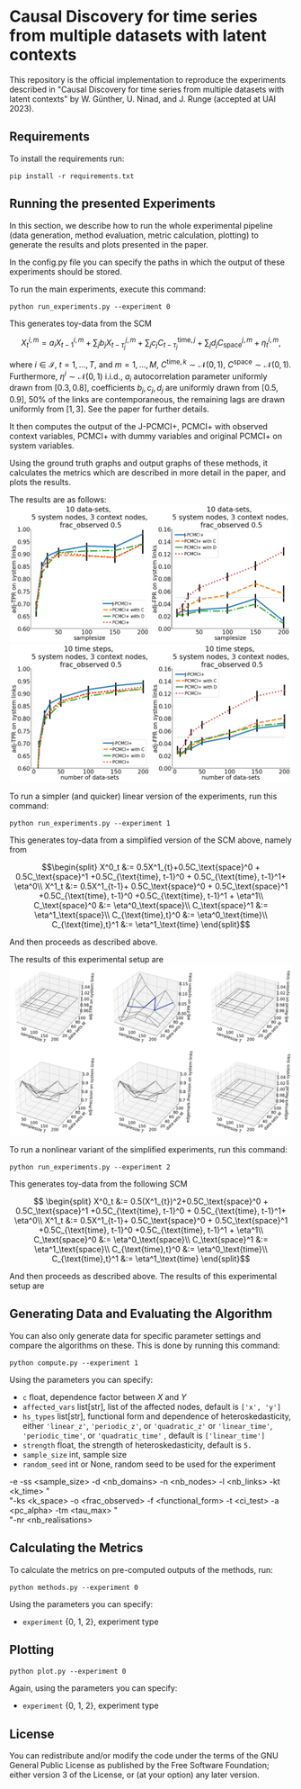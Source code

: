 # Causal Discovery for time series from multiple datasets with latent contexts

This repository is the official implementation to reproduce the experiments described in "Causal Discovery for time 
series from multiple datasets with latent contexts" by W. Günther, U. Ninad, and J. Runge (accepted at UAI 2023). 

## Requirements

To install the requirements run:

```setup
pip install -r requirements.txt
```

## Running the presented Experiments

In this section, we describe how to run the whole experimental pipeline (data generation, method evaluation, 
metric calculation, plotting) to generate the results and plots presented in the paper.

In the config.py file you can specify the paths in which the output of these experiments should be stored.

To run the main experiments, execute this command:
```whole pipeline
python run_experiments.py --experiment 0
```

This generates toy-data from the SCM 
```math
X^{i,m}_t = a_i X^{i,m}_{t-1} + \sum_{j} b_j X^{j,m}_{t-\tau_j} + 
\sum_{j} c_jC^{\text{time},j}_{t-\tau_j} + \sum_{j} d_jC^{j, m}_\text{space} + \eta^{i,m}_t,
```
where $i \in \mathcal{I}$, $t= 1, \ldots, T$, and $m=1, \ldots, M$, $C^{\text{time},k} \sim \mathcal{N}(0,1)$, 
$C^{\text{space}} \sim \mathcal{N}(0,1)$. Furthermore, $\eta^i \sim \mathcal{N}(0,1)$ i.i.d., 
$a_i$ autocorrelation parameter uniformly drawn from $[0.3, 0.8]$, coefficients $b_j,c_j, d_j$ are uniformly drawn 
from $[0.5, 0.9]$, $50\%$ of the links are contemporaneous, the remaining lags are drawn uniformly from $[1,3]$.
See the paper for further details.

It then computes the output of the J-PCMCI+, PCMCI+ with observed context variables, PCMCI+ with dummy variables and
original PCMCI+ on system variables.

Using the ground truth graphs and output graphs of these methods, it calculates the metrics which are described in
more detail in the paper, and plots the results.

The results are as follows:
![time_conv](images/frac0_5-sys_nodes-10dom-5-3_adj.png)
![space_conv](images/frac0_5-sys_nodes-10ts-5-3_adj.png)


To run a simpler (and quicker) linear version of the experiments, run this command:
```whole pipeline
python run_experiments.py --experiment 1
```

This generates toy-data from a simplified version of the SCM above, namely from
```math
\begin{split}
    X^0_t &:=  0.5X^1_{t}+0.5C_\text{space}^0 + 0.5C_\text{space}^1 +0.5C_{\text{time}, t-1}^0 + 0.5C_{\text{time}, t-1}^1+ \eta^0\\
    X^1_t &:= 0.5X^1_{t-1}+ 0.5C_\text{space}^0 + 0.5C_\text{space}^1 +0.5C_{\text{time}, t-1}^0 +0.5C_{\text{time}, t-1}^1 + \eta^1\\
    C_\text{space}^0 &:= \eta^0_\text{space}\\
    C_\text{space}^1 &:= \eta^1_\text{space}\\
    C_{\text{time},t}^0 &:= \eta^0_\text{time}\\
    C_{\text{time},t}^1 &:= \eta^1_\text{time}
\end{split}
```
And then proceeds as described above.

The results of this experimental setup are
![inset](images/inset_withlabels.png)

To run a nonlinear variant of the simplified experiments, run this command:
```whole pipeline
python run_experiments.py --experiment 2
```

This generates toy-data from the following SCM
```math
        \begin{split}
            X^0_t &:=  0.5(X^1_{t})^2+0.5C_\text{space}^0 + 0.5C_\text{space}^1 +0.5C_{\text{time}, t-1}^0 + 0.5C_{\text{time}, t-1}^1+ \eta^0\\
            X^1_t &:= 0.5X^1_{t-1}+ 0.5C_\text{space}^0 + 0.5C_\text{space}^1 +0.5C_{\text{time}, t-1}^0 +0.5C_{\text{time}, t-1}^1 + \eta^1\\
            C_\text{space}^0 &:= \eta^0_\text{space}\\
            C_\text{space}^1 &:= \eta^1_\text{space}\\
            C_{\text{time},t}^0 &:= \eta^0_\text{time}\\
            C_{\text{time},t}^1 &:= \eta^1_\text{time}
        \end{split}
```
And then proceeds as described above.
The results of this experimental setup are
<!-- ![parent-dependent x-affected](images/simple_hs_zdependent_x_combined_title.png) -->
<!-- ![parent-dependent xy-affected](images/simple_hs_xy_zdependent_combined_title.png) -->

## Generating Data and Evaluating the Algorithm

You can also only generate data for specific parameter settings and compare the algorithms on these. 
This is done by running this command:
```data
python compute.py --experiment 1
```

Using the parameters you can specify:
 - `c` float, dependence factor between $X$ and $Y$
 - `affected_vars` list[str], list of the affected nodes, default is `['x', 'y']`
 - `hs_types` list[str], functional form and dependence of heteroskedasticity, either `'linear_z'`, `'periodic_z'`, or `'quadratic_z'` or `'linear_time'`, `'periodic_time'`, or `'quadratic_time'` , default is `['linear_time']`
 - `strength` float, the strength of heteroskedasticity, default is `5.`
 - `sample_size` int, sample size
 - `random_seed` int or None, random seed to be used for the experiment

-e <experiment> -ss <sample_size> -d <nb_domains> -n <nb_nodes> -l <nb_links> -kt <k_time> " \
               "-ks <k_space> -o <frac_observed> -f <functional_form> -t <ci_test> -a <pc_alpha> -tm <tau_max> " \
               "-nr <nb_realisations>


## Calculating the Metrics

To calculate the metrics on pre-computed outputs of the methods, run:

```metrics
python methods.py --experiment 0
```

Using the parameters you can specify:
 - `experiment` {0, 1, 2}, experiment type

## Plotting

```metrics
python plot.py --experiment 0
```

Again, using the parameters you can specify:
 - `experiment` {0, 1, 2}, experiment type


## License

You can redistribute and/or modify the code under the terms of the GNU General Public License as published by the Free Software Foundation; either version 3 of the License, or (at your option) any later version.
